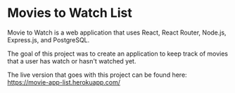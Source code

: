 # Movies to Watch List

Movie to Watch is a web application that uses React, React Router, Node.js, Express.js, and PostgreSQL.

The goal of this project was to create an application to keep track of movies that a user has watch or hasn't watched yet.

The live version that goes with this project can be found here:
https://movie-app-list.herokuapp.com/
